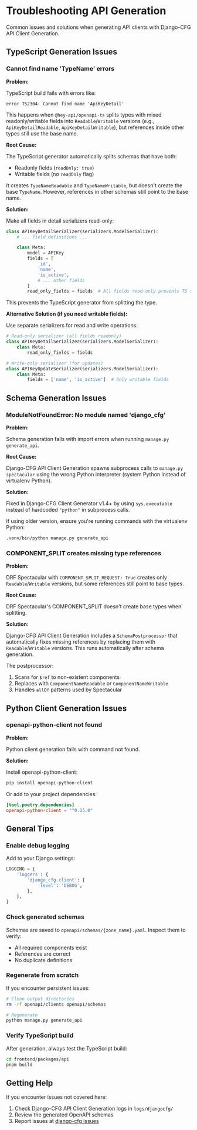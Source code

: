 # Troubleshooting API Generation

Common issues and solutions when generating API clients with Django-CFG API Client Generation.

## TypeScript Generation Issues

### Cannot find name 'TypeName' errors

**Problem:**

TypeScript build fails with errors like:
```
error TS2304: Cannot find name 'ApiKeyDetail'
```

This happens when `@hey-api/openapi-ts` splits types with mixed readonly/writable fields into `Readable`/`Writable` versions (e.g., `ApiKeyDetailReadable`, `ApiKeyDetailWritable`), but references inside other types still use the base name.

**Root Cause:**

The TypeScript generator automatically splits schemas that have both:
- Readonly fields (`readOnly: true`)
- Writable fields (no `readOnly` flag)

It creates `TypeNameReadable` and `TypeNameWritable`, but doesn't create the base `TypeName`. However, references in other schemas still point to the base name.

**Solution:**

Make all fields in detail serializers read-only:

```python
class APIKeyDetailSerializer(serializers.ModelSerializer):
    # ... field definitions ...

    class Meta:
        model = APIKey
        fields = [
            'id',
            'name',
            'is_active',
            # ... other fields
        ]
        read_only_fields = fields  # All fields read-only prevents TS split
```

This prevents the TypeScript generator from splitting the type.

**Alternative Solution (if you need writable fields):**

Use separate serializers for read and write operations:

```python
# Read-only serializer (all fields readonly)
class APIKeyDetailSerializer(serializers.ModelSerializer):
    class Meta:
        read_only_fields = fields

# Write-only serializer (for updates)
class APIKeyUpdateSerializer(serializers.ModelSerializer):
    class Meta:
        fields = ['name', 'is_active']  # Only writable fields
```

## Schema Generation Issues

### ModuleNotFoundError: No module named 'django_cfg'

**Problem:**

Schema generation fails with import errors when running `manage.py generate_api`.

**Root Cause:**

Django-CFG API Client Generation spawns subprocess calls to `manage.py spectacular` using the wrong Python interpreter (system Python instead of virtualenv Python).

**Solution:**

Fixed in Django-CFG Client Generator v1.4+ by using `sys.executable` instead of hardcoded `"python"` in subprocess calls.

If using older version, ensure you're running commands with the virtualenv Python:

```bash
.venv/bin/python manage.py generate_api
```

### COMPONENT_SPLIT creates missing type references

**Problem:**

DRF Spectacular with `COMPONENT_SPLIT_REQUEST: True` creates only `Readable`/`Writable` versions, but some references still point to base types.

**Root Cause:**

DRF Spectacular's COMPONENT_SPLIT doesn't create base types when splitting.

**Solution:**

Django-CFG API Client Generation includes a `SchemaPostprocessor` that automatically fixes missing references by replacing them with `Readable`/`Writable` versions. This runs automatically after schema generation.

The postprocessor:
1. Scans for `$ref` to non-existent components
2. Replaces with `ComponentNameReadable` or `ComponentNameWritable`
3. Handles `allOf` patterns used by Spectacular

## Python Client Generation Issues

### openapi-python-client not found

**Problem:**

Python client generation fails with command not found.

**Solution:**

Install openapi-python-client:

```bash
pip install openapi-python-client
```

Or add to your project dependencies:

```toml
[tool.poetry.dependencies]
openapi-python-client = "^0.15.0"
```

## General Tips

### Enable debug logging

Add to your Django settings:

```python
LOGGING = {
    'loggers': {
        'django_cfg.client': {
            'level': 'DEBUG',
        },
    },
}
```

### Check generated schemas

Schemas are saved to `openapi/schemas/{zone_name}.yaml`. Inspect them to verify:
- All required components exist
- References are correct
- No duplicate definitions

### Regenerate from scratch

If you encounter persistent issues:

```bash
# Clean output directories
rm -rf openapi/clients openapi/schemas

# Regenerate
python manage.py generate_api
```

### Verify TypeScript build

After generation, always test the TypeScript build:

```bash
cd frontend/packages/api
pnpm build
```

## Getting Help

If you encounter issues not covered here:

1. Check Django-CFG API Client Generation logs in `logs/djangocfg/`
2. Review the generated OpenAPI schemas
3. Report issues at [django-cfg issues](https://github.com/your-repo/issues)
